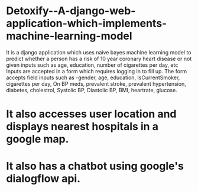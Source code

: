 # Detoxify--A-django-web-application-which-implements-machine-learning-model
It is a django application which uses naive bayes machine learning model to predict whether a person has a risk of 10 year coronary heart disease or not given inputs such as age, education, number of cigarettes per day, etc
Inputs are accepted in a form which requires logging in to fill up.
The form accepts field inputs such as 
-gender, age, education, IsCurrentSmoker, cigarettes per day, On BP meds, prevalent stroke, prevalent hypertension, diabetes, cholestrol, Systolic BP, Diastolic BP, BMI, heartrate, glucose.
# It also accesses user location and displays nearest hospitals in a google map.
# It also has a chatbot using google's dialogflow api.
